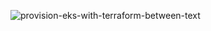 ![provision-eks-with-terraform-between-text](https://github.com/ron8cr/my_eks_cluster/assets/124076577/1930aaa1-8063-4696-9528-913948820d96)


